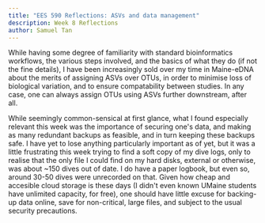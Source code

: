```yaml
---
title: "EES 590 Reflections: ASVs and data management"
description: Week 8 Reflections
author: Samuel Tan
---
```


While having some degree of familiarity with standard bioinformatics workflows, the various steps involved, and the basics of what they do (if not the fine details), I have been increasingly sold over my time in Maine-eDNA about the merits of assigning ASVs over OTUs, in order to minimise loss of biological variation, and to ensure compatability between studies. In any case, one can always assign OTUs using ASVs further downstream, after all.  

While seemingly common-sensical at first glance, what I found especially relevant this week was the importance of securing one's data, and making as many redundant backups as feasible, and in turn keeping these backups safe. I have yet to lose anything particularly important as of yet, but it was a little frustrating this week trying to find a soft copy of my dive logs, only to realise that the only file I could find on my hard disks, external or otherwise, was about ~150 dives out of date. I do have a paper logbook, but even so, around 30-50 dives were unrecorded on that. Given how cheap and accesible cloud storage is these days (I didn't even known UMaine students have unlimited capacity, for free), one should have little excuse for backing-up data online, save for non-critical, large files, and subject to the usual security precautions.